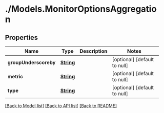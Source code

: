 # ./Models.MonitorOptionsAggregation
## Properties

Name | Type | Description | Notes
------------ | ------------- | ------------- | -------------
**groupUnderscoreby** | [**String**][1] |  | [optional] [default to null]
**metric** | [**String**][1] |  | [optional] [default to null]
**type** | [**String**][1] |  | [optional] [default to null]

[[Back to Model list]][2] [[Back to API list]][3] [[Back to README]][4]

[1]: string.md
[2]: ../README.md#documentation-for-models
[3]: ../README.md#documentation-for-api-endpoints
[4]: ../README.md
